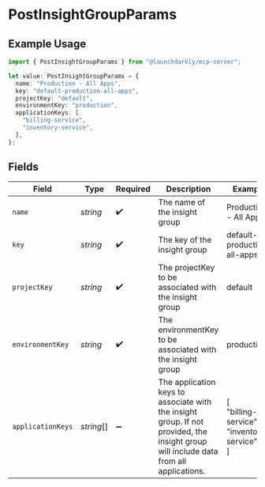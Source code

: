# PostInsightGroupParams

## Example Usage

```typescript
import { PostInsightGroupParams } from "@launchdarkly/mcp-server";

let value: PostInsightGroupParams = {
  name: "Production - All Apps",
  key: "default-production-all-apps",
  projectKey: "default",
  environmentKey: "production",
  applicationKeys: [
    "billing-service",
    "inventory-service",
  ],
};
```

## Fields

| Field                                                                                                                                 | Type                                                                                                                                  | Required                                                                                                                              | Description                                                                                                                           | Example                                                                                                                               |
| ------------------------------------------------------------------------------------------------------------------------------------- | ------------------------------------------------------------------------------------------------------------------------------------- | ------------------------------------------------------------------------------------------------------------------------------------- | ------------------------------------------------------------------------------------------------------------------------------------- | ------------------------------------------------------------------------------------------------------------------------------------- |
| `name`                                                                                                                                | *string*                                                                                                                              | :heavy_check_mark:                                                                                                                    | The name of the insight group                                                                                                         | Production - All Apps                                                                                                                 |
| `key`                                                                                                                                 | *string*                                                                                                                              | :heavy_check_mark:                                                                                                                    | The key of the insight group                                                                                                          | default-production-all-apps                                                                                                           |
| `projectKey`                                                                                                                          | *string*                                                                                                                              | :heavy_check_mark:                                                                                                                    | The projectKey to be associated with the insight group                                                                                | default                                                                                                                               |
| `environmentKey`                                                                                                                      | *string*                                                                                                                              | :heavy_check_mark:                                                                                                                    | The environmentKey to be associated with the insight group                                                                            | production                                                                                                                            |
| `applicationKeys`                                                                                                                     | *string*[]                                                                                                                            | :heavy_minus_sign:                                                                                                                    | The application keys to associate with the insight group. If not provided, the insight group will include data from all applications. | [<br/>"billing-service",<br/>"inventory-service"<br/>]                                                                                |